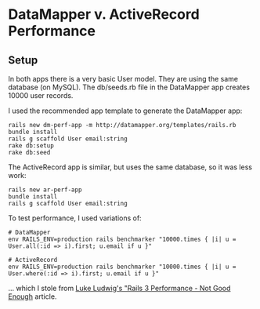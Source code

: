 # DataMapper v. ActiveRecord Performance

## Setup

In both apps there is a very basic User model. They are using the same database (on MySQL). The db/seeds.rb file in the DataMapper app creates 10000 user records.

I used the recommended app template to generate the DataMapper app:

    rails new dm-perf-app -m http://datamapper.org/templates/rails.rb
    bundle install
    rails g scaffold User email:string
    rake db:setup
    rake db:seed

The ActiveRecord app is similar, but uses the same database, so it was less work:

    rails new ar-perf-app
    bundle install
    rails g scaffold User email:string

To test performance, I used variations of:

    # DataMapper
    env RAILS_ENV=production rails benchmarker "10000.times { |i| u = User.all(:id => i).first; u.email if u }"

    # ActiveRecord
    env RAILS_ENV=production rails benchmarker "10000.times { |i| u = User.where(:id => i).first; u.email if u }"

... which I stole from [Luke Ludwig's "Rails 3 Performance - Not Good Enough](http://blog.tstmedia.com/news_article/show/86942?referrer_id=308069) article.
